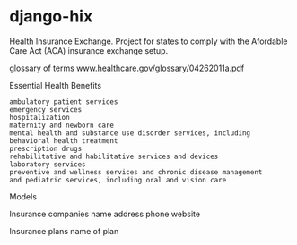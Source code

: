 django-hix
==========

Health Insurance Exchange.  Project for states to comply with the Afordable Care Act (ACA) insurance exchange setup.


glossary of terms
www.healthcare.gov/glossary/04262011a.pdf


Essential Health Benefits

    ambulatory patient services
    emergency services
    hospitalization
    maternity and newborn care
    mental health and substance use disorder services, including behavioral health treatment
    prescription drugs
    rehabilitative and habilitative services and devices
    laboratory services
    preventive and wellness services and chronic disease management
    and pediatric services, including oral and vision care



Models

Insurance companies
    name
    address
    phone
    website

Insurance plans
    name of plan